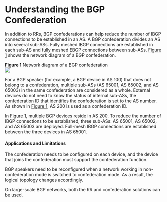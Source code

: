 Understanding the BGP Confederation
===================================

In addition to RRs, BGP confederations can help reduce the number of IBGP connections to be established in an AS. A BGP confederation divides an AS into several sub-ASs. Fully meshed IBGP connections are established in each sub-AS and fully meshed EBGP connections between sub-ASs. [Figure 1](#EN-US_CONCEPT_0000001176663657__fig_dc_vrp_bgp_feature_001001) shows the network diagram of a BGP confederation.

**Figure 1** Network diagram of a BGP confederation  
![](figure/en-us_image_0000001176663727.png)

For a BGP speaker (for example, a BGP device in AS 100) that does not belong to a confederation, multiple sub-ASs (AS 65001, AS 65002, and AS 65003) in the same confederation are considered as a whole. External devices do not need to know the status of internal sub-ASs, the confederation ID that identifies the confederation is set to the AS number. As shown in [Figure 1](#EN-US_CONCEPT_0000001176663657__fig_dc_vrp_bgp_feature_001001), AS 200 is used as a confederation ID.

In [Figure 1](#EN-US_CONCEPT_0000001176663657__fig_dc_vrp_bgp_feature_001001), multiple BGP devices reside in AS 200. To reduce the number of IBGP connections to be established, three sub-ASs: AS 65001, AS 65002, and AS 65003 are deployed. Full-mesh IBGP connections are established between the three devices in AS 65001.

#### Applications and Limitations

The confederation needs to be configured on each device, and the device that joins the confederation must support the confederation function.

BGP speakers need to be reconfigured when a network working in non-confederation mode is switched to confederation mode. As a result, the logical topology changes accordingly.

On large-scale BGP networks, both the RR and confederation solutions can be used.